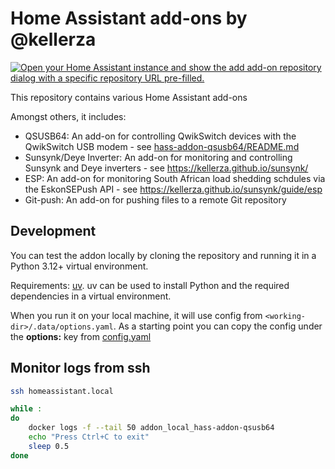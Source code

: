 # Home Assistant add-ons by @kellerza

[![Open your Home Assistant instance and show the add add-on repository dialog with a specific repository URL pre-filled.](https://my.home-assistant.io/badges/supervisor_add_addon_repository.svg)](https://my.home-assistant.io/redirect/supervisor_add_addon_repository/?repository_url=https%3A%2F%2Fgithub.com%2Fkellerza%2Fhass-addons)

This repository contains various Home Assistant add-ons

Amongst others, it includes:

- QSUSB64: An add-on for controlling QwikSwitch devices with the QwikSwitch USB modem - see [hass-addon-qsusb64/README.md](hass-addon-qsusb64/README.md)
- Sunsynk/Deye Inverter: An add-on for monitoring and controlling Sunsynk and Deye inverters - see <https://kellerza.github.io/sunsynk/>
- ESP: An add-on for monitoring South African load shedding schdules via the EskonSEPush API - see <https://kellerza.github.io/sunsynk/guide/esp>
- Git-push: An add-on for pushing files to a remote Git repository

## Development

You can test the addon locally by cloning the repository and running it in a Python 3.12+ virtual environment.

Requirements: [uv](https://docs.astral.sh/uv/getting-started/). uv can be used to install Python and the required dependencies in a virtual environment.

When you run it on your local machine, it will use config from `<working-dir>/.data/options.yaml`. As a starting point you can copy the config under the **options:** key from [config.yaml](./hass-addon-qsusb64/config)

## Monitor logs from ssh

```bash
ssh homeassistant.local

while :
do
    docker logs -f --tail 50 addon_local_hass-addon-qsusb64
    echo "Press Ctrl+C to exit"
    sleep 0.5
done
```
